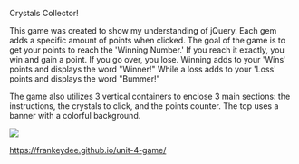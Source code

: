 Crystals Collector!

This game was created to show my understanding of jQuery. Each gem adds a specific amount of points when clicked. The goal of the game is to get your points to reach the 'Winning Number.' If you reach it exactly, you win and gain a point. If you go over, you lose. Winning adds to your 'Wins' points and displays the word "Winner!" While a loss adds to your 'Loss' points and displays the word "Bummer!"

The game also utilizes 3 vertical containers to enclose 3 main sections: the instructions, the crystals to click, and the points counter. The top uses a banner with a colorful background.

<img src="../assets/images/crystals.jpg"></img>


https://frankeydee.github.io/unit-4-game/

